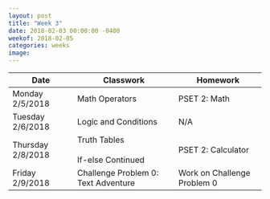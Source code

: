 ```yaml
---
layout: post
title: "Week 3"
date: 2018-02-03 00:00:00 -0400
weekof: 2018-02-05
categories: weeks
image:
---
```


|Date                        |Classwork|Homework|
|----------------------------|---------|--------|
|Monday 2/5/2018            | Math Operators | PSET 2: Math |
|Tuesday 2/6/2018           | Logic and Conditions | N/A |
|Thursday 2/8/2018 | Truth Tables <br><br> If-else Continued | PSET 2: Calculator |
|Friday 2/9/2018            | Challenge Problem 0: Text Adventure  | Work on Challenge Problem 0 |
